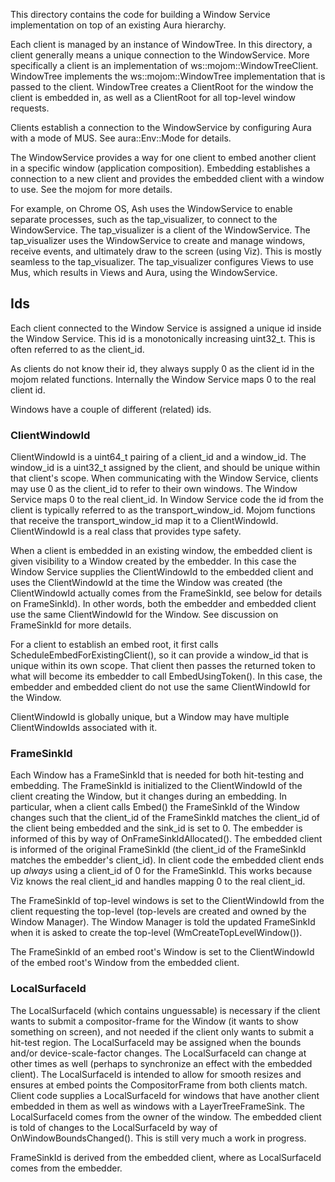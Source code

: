 This directory contains the code for building a Window Service
implementation on top of an existing Aura hierarchy.

Each client is managed by an instance of WindowTree. In this directory, a client
generally means a unique connection to the WindowService. More specifically a
client is an implementation of ws::mojom::WindowTreeClient.
WindowTree implements the ws::mojom::WindowTree implementation that is
passed to the client. WindowTree creates a ClientRoot for the window the client
is embedded in, as well as a ClientRoot for all top-level window requests.

Clients establish a connection to the WindowService by configuring Aura with a
mode of MUS. See aura::Env::Mode for details.

The WindowService provides a way for one client to embed another client in a
specific window (application composition). Embedding establishes a connection
to a new client and provides the embedded client with a window to use. See the
mojom for more details.

For example, on Chrome OS, Ash uses the WindowService to enable separate
processes, such as the tap_visualizer, to connect to the WindowService. The
tap_visualizer is a client of the WindowService. The tap_visualizer uses the
WindowService to create and manage windows, receive events, and ultimately
draw to the screen (using Viz). This is mostly seamless to the tap_visualizer.
The tap_visualizer configures Views to use Mus, which results in Views and Aura,
using the WindowService.

## Ids

Each client connected to the Window Service is assigned a unique id inside the
Window Service. This id is a monotonically increasing uint32_t. This is often
referred to as the client_id.

As clients do not know their id, they always supply 0 as the client id in the
mojom related functions. Internally the Window Service maps 0 to the real client
id.

Windows have a couple of different (related) ids.

### ClientWindowId

ClientWindowId is a uint64_t pairing of a client_id and a window_id. The
window_id is a uint32_t assigned by the client, and should be unique within that
client's scope. When communicating with the Window Service, clients may use 0 as
the client_id to refer to their own windows. The Window Service maps 0 to the
real client_id. In Window Service code the id from the client is typically
referred to as the transport_window_id. Mojom functions that receive the
transport_window_id map it to a ClientWindowId. ClientWindowId is a real class
that provides type safety.

When a client is embedded in an existing window, the embedded client is given
visibility to a Window created by the embedder. In this case the Window Service
supplies the ClientWindowId to the embedded client and uses the ClientWindowId
at the time the Window was created (the ClientWindowId actually comes from the
FrameSinkId, see below for details on FrameSinkId). In other words, both the
embedder and embedded client use the same ClientWindowId for the Window. See
discussion on FrameSinkId for more details.

For a client to establish an embed root, it first calls
ScheduleEmbedForExistingClient(), so it can provide a window_id that is unique
within its own scope. That client then passes the returned token to what will
become its embedder to call EmbedUsingToken(). In this case, the embedder and
embedded client do not use the same ClientWindowId for the Window.

ClientWindowId is globally unique, but a Window may have multiple
ClientWindowIds associated with it.

### FrameSinkId

Each Window has a FrameSinkId that is needed for both hit-testing and
embedding. The FrameSinkId is initialized to the ClientWindowId of the client
creating the Window, but it changes during an embedding. In particular, when a
client calls Embed() the FrameSinkId of the Window changes such that the
client_id of the FrameSinkId matches the client_id of the client being
embedded and the sink_id is set to 0. The embedder is informed of this by way of
OnFrameSinkIdAllocated(). The embedded client is informed of the original
FrameSinkId (the client_id of the FrameSinkId matches the embedder's client_id).
In client code the embedded client ends up *always* using a client_id of 0 for
the FrameSinkId. This works because Viz knows the real client_id and handles
mapping 0 to the real client_id.

The FrameSinkId of top-level windows is set to the ClientWindowId from the
client requesting the top-level (top-levels are created and owned by the Window
Manager). The Window Manager is told the updated FrameSinkId when it is asked
to create the top-level (WmCreateTopLevelWindow()).

The FrameSinkId of an embed root's Window is set to the ClientWindowId of the
embed root's Window from the embedded client.

### LocalSurfaceId

The LocalSurfaceId (which contains unguessable) is necessary if the client wants
to submit a compositor-frame for the Window (it wants to show something on
screen), and not needed if the client only wants to submit a hit-test region.
The LocalSurfaceId may be assigned when the bounds and/or device-scale-factor
changes. The LocalSurfaceId can change at other times as well (perhaps to
synchronize an effect with the embedded client). The LocalSurfaceId is intended
to allow for smooth resizes and ensures at embed points the CompositorFrame from
both clients match. Client code supplies a LocalSurfaceId for windows that have
another client embedded in them as well as windows with a LayerTreeFrameSink.
The LocalSurfaceId comes from the owner of the window. The embedded client is
told of changes to the LocalSurfaceId by way of OnWindowBoundsChanged(). This is
still very much a work in progress.

FrameSinkId is derived from the embedded client, where as LocalSurfaceId
comes from the embedder.
